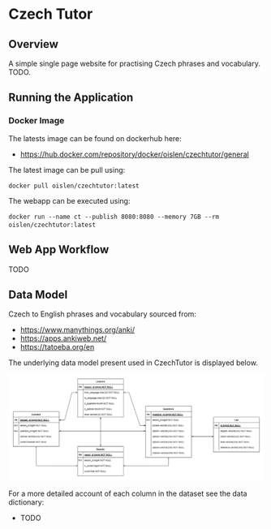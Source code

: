 # Czech Tutor

## Overview

A simple single page website for practising Czech phrases and vocabulary. TODO.

## Running the Application

### Docker Image

The latests image can be found on dockerhub here:
* https://hub.docker.com/repository/docker/oislen/czechtutor/general

The latest image can be pull using:

```
docker pull oislen/czechtutor:latest
```

The webapp can be executed using:

```
docker run --name ct --publish 8080:8080 --memory 7GB --rm oislen/czechtutor:latest
```

## Web App Workflow

TODO

## Data Model

Czech to English phrases and vocabulary sourced from:

* https://www.manythings.org/anki/
* https://apps.ankiweb.net/
* https://tatoeba.org/en

The underlying data model present used in CzechTutor is displayed below. 

![Entity Relationship Diagram](doc/ER.jpg)

For a more detailed account of each column in the dataset see the data dictionary:

* TODO